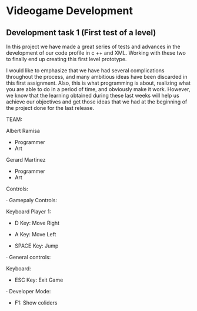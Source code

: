 # Videogame Development
## Development task 1 (First test of a level)

In this project we have made a great series of tests and advances in the development of our code profile in c ++ and XML. Working with these two to finally end up creating this first level prototype.

I would like to emphasize that we have had several complications throughout the process, and many ambitious ideas have been discarded in this first assignment. Also, this is what programming is about, realizing what you are able to do in a period of time, and obviously make it work. However, we know that the learning obtained during these last weeks will help us achieve our objectives and get those ideas that we had at the beginning of the project done for the last release.

TEAM:

Albert Ramisa
 - Programmer
 - Art
 
Gerard Martinez
- Programmer
- Art

Controls:

· Gamepaly Controls:

Keyboard Player 1:

  - D Key: Move Right
 
  - A Key: Move Left
 
  - SPACE Key: Jump
 
  · General controls:

Keyboard: 
 
 - ESC Key: Exit Game

· Developer Mode:

   - F1: Show coliders

